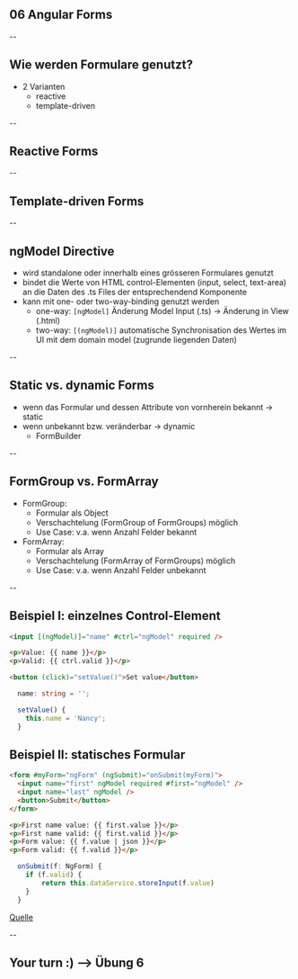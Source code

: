 ## 06 Angular Forms

--

## Wie werden Formulare genutzt?

- 2 Varianten
  - reactive
  - template-driven

--

## Reactive Forms

--

## Template-driven Forms

--

## ngModel Directive

- wird standalone oder innerhalb eines grösseren Formulares genutzt
- bindet die Werte von HTML control-Elementen (input, select, text-area) an die Daten des .ts Files der entsprechendend Komponente
- kann mit one- oder two-way-binding genutzt werden
  - one-way: `[ngModel]` Änderung Model Input (.ts) -> Änderung in View (.html)
  - two-way: `[(ngModel)]` automatische Synchronisation des Wertes im UI mit dem domain model (zugrunde liegenden Daten)

--

## Static vs. dynamic Forms

- wenn das Formular und dessen Attribute von vornherein bekannt -> static
- wenn unbekannt bzw. veränderbar -> dynamic
  - FormBuilder

--

## FormGroup vs. FormArray

- FormGroup:
  - Formular als Object
  - Verschachtelung (FormGroup of FormGroups) möglich
  - Use Case: v.a. wenn Anzahl Felder bekannt
- FormArray:
  - Formular als Array
  - Verschachtelung (FormArray of FormGroups) möglich
  - Use Case: v.a. wenn Anzahl Felder unbekannt

--

## Beispiel I: einzelnes Control-Element

```html
<input [(ngModel)]="name" #ctrl="ngModel" required />

<p>Value: {{ name }}</p>
<p>Valid: {{ ctrl.valid }}</p>

<button (click)="setValue()">Set value</button>
```

```typescript
  name: string = '';

  setValue() {
    this.name = 'Nancy';
  }
```

## Beispiel II: statisches Formular

```html
<form #myForm="ngForm" (ngSubmit)="onSubmit(myForm)">
  <input name="first" ngModel required #first="ngModel" />
  <input name="last" ngModel />
  <button>Submit</button>
</form>

<p>First name value: {{ first.value }}</p>
<p>First name valid: {{ first.valid }}</p>
<p>Form value: {{ f.value | json }}</p>
<p>Form valid: {{ f.valid }}</p>
```

```typescript
  onSubmit(f: NgForm) {
    if (f.valid) {
        return this.dataService.storeInput(f.value)
    }
  }
```

[Quelle](https://angular.io/api/forms/NgModel)

--

## Your turn :) --> Übung 6
